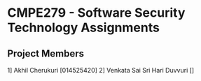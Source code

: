 # CMPE279 - Software Security Technology Assignments
## Project Members
1] Akhil Cherukuri [014525420]
2] Venkata Sai Sri Hari Duvvuri []
